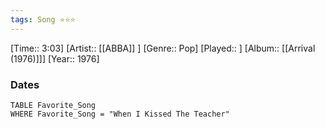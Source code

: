 ```yaml
---
tags: Song ⭐⭐⭐ 
---
```

[Time:: 3:03]
[Artist:: [[ABBA]] ]
[Genre:: Pop]
[Played:: ]
[Album:: [[Arrival (1976)]]]
[Year:: 1976]
### Dates
````dataview
TABLE Favorite_Song
WHERE Favorite_Song = "When I Kissed The Teacher"
````